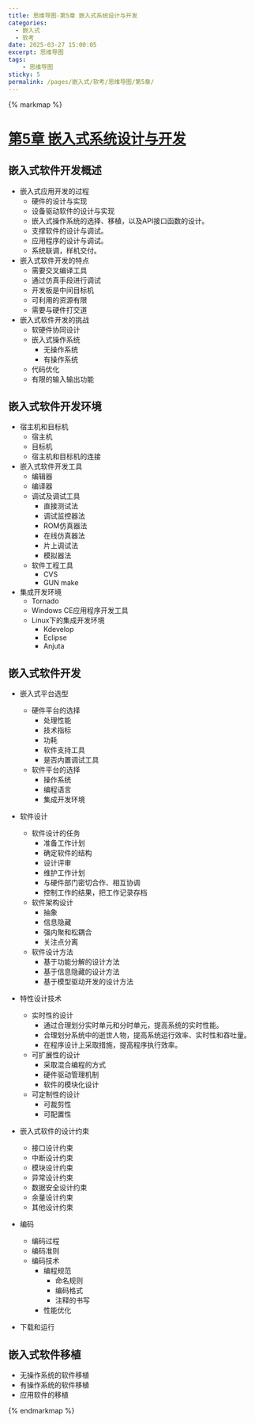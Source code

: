 ```yaml
---
title: 思维导图-第5章 嵌入式系统设计与开发
categories:
  - 嵌入式
  - 软考
date: 2025-03-27 15:00:05
excerpt: 思维导图
tags:
    - 思维导图
sticky: 5
permalink: /pages/嵌入式/软考/思维导图/第5章/
---
```




{% markmap %}

# [第5章 嵌入式系统设计与开发](/pages/嵌入式/软考/思维导图/)

## 嵌入式软件开发概述

- 嵌入式应用开发的过程
    - 硬件的设计与实现
    - 设备驱动软件的设计与实现
    - 嵌入式操作系统的选择、移植，以及API接口函数的设计。
    - 支撑软件的设计与调试。
    - 应用程序的设计与调试。
    - 系统联调，样机交付。
- 嵌入式软件开发的特点
    - 需要交叉编译工具
    - 通过仿真手段进行调试
    - 开发板是中间目标机
    - 可利用的资源有限
    - 需要与硬件打交道
- 嵌入式软件开发的挑战
    - 软硬件协同设计
    - 嵌入式操作系统
        - 无操作系统
        - 有操作系统
    - 代码优化
    - 有限的输入输出功能


## 嵌入式软件开发环境

- 宿主机和目标机    
    - 宿主机
    - 目标机
    - 宿主机和目标机的连接
- 嵌入式软件开发工具
    - 编辑器
    - 编译器
    - 调试及调试工具
        - 直接测试法
        - 调试监控器法
        - ROM仿真器法
        - 在线仿真器法
        - 片上调试法
        - 模拟器法
    - 软件工程工具
        - CVS
        - GUN make
- 集成开发环境
    - Tornado
    - Windows CE应用程序开发工具
    - Linux下的集成开发环境
        - Kdevelop
        - Eclipse
        - Anjuta


## 嵌入式软件开发

- 嵌入式平台选型
    - 硬件平台的选择
        - 处理性能
        - 技术指标
        - 功耗
        - 软件支持工具
        - 是否内置调试工具
    - 软件平台的选择
        - 操作系统
        - 编程语言
        - 集成开发环境

- 软件设计
    - 软件设计的任务
        - 准备工作计划
        - 确定软件的结构
        - 设计评审
        - 维护工作计划
        - 与硬件部门密切合作、相互协调
        - 控制工作的结果，把工作记录存档
    - 软件架构设计
        - 抽象
        - 信息隐藏
        - 强内聚和松耦合
        - 关注点分离
    - 软件设计方法
        - 基于功能分解的设计方法
        - 基于信息隐藏的设计方法
        - 基于模型驱动开发的设计方法
- 特性设计技术
    - 实时性的设计
        - 通过合理划分实时单元和分时单元，提高系统的实时性能。
        - 合理划分系统中的逝世人物，提高系统运行效率、实时性和吞吐量。
        - 在程序设计上采取措施，提高程序执行效率。
    - 可扩展性的设计
        - 采取混合编程的方式
        - 硬件驱动管理机制
        - 软件的模块化设计
    - 可定制性的设计
        - 可裁剪性
        - 可配置性
- 嵌入式软件的设计约束
    - 接口设计约束
    - 中断设计约束
    - 模块设计约束
    - 异常设计约束
    - 数据安全设计约束
    - 余量设计约束
    - 其他设计约束
- 编码
    - 编码过程
    - 编码准则
    - 编码技术
        - 编程规范
            - 命名规则
            - 编码格式
            - 注释的书写
        - 性能优化
- 下载和运行


## 嵌入式软件移植

- 无操作系统的软件移植
- 有操作系统的软件移植
- 应用软件的移植

{% endmarkmap %}
